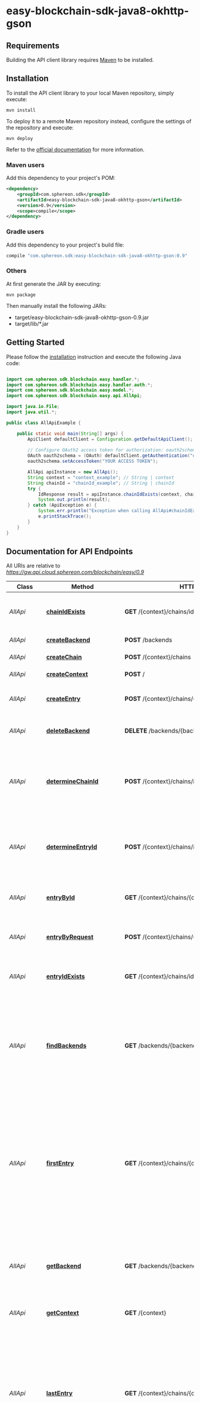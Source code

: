 # easy-blockchain-sdk-java8-okhttp-gson

## Requirements

Building the API client library requires [Maven](https://maven.apache.org/) to be installed.

## Installation

To install the API client library to your local Maven repository, simply execute:

```shell
mvn install
```

To deploy it to a remote Maven repository instead, configure the settings of the repository and execute:

```shell
mvn deploy
```

Refer to the [official documentation](https://maven.apache.org/plugins/maven-deploy-plugin/usage.html) for more information.

### Maven users

Add this dependency to your project's POM:

```xml
<dependency>
    <groupId>com.sphereon.sdk</groupId>
    <artifactId>easy-blockchain-sdk-java8-okhttp-gson</artifactId>
    <version>0.9</version>
    <scope>compile</scope>
</dependency>
```

### Gradle users

Add this dependency to your project's build file:

```groovy
compile "com.sphereon.sdk:easy-blockchain-sdk-java8-okhttp-gson:0.9"
```

### Others

At first generate the JAR by executing:

    mvn package

Then manually install the following JARs:

* target/easy-blockchain-sdk-java8-okhttp-gson-0.9.jar
* target/lib/*.jar

## Getting Started

Please follow the [installation](#installation) instruction and execute the following Java code:

```java

import com.sphereon.sdk.blockchain.easy.handler.*;
import com.sphereon.sdk.blockchain.easy.handler.auth.*;
import com.sphereon.sdk.blockchain.easy.model.*;
import com.sphereon.sdk.blockchain.easy.api.AllApi;

import java.io.File;
import java.util.*;

public class AllApiExample {

    public static void main(String[] args) {
        ApiClient defaultClient = Configuration.getDefaultApiClient();
        
        // Configure OAuth2 access token for authorization: oauth2schema
        OAuth oauth2schema = (OAuth) defaultClient.getAuthentication("oauth2schema");
        oauth2schema.setAccessToken("YOUR ACCESS TOKEN");

        AllApi apiInstance = new AllApi();
        String context = "context_example"; // String | context
        String chainId = "chainId_example"; // String | chainId
        try {
            IdResponse result = apiInstance.chainIdExists(context, chainId);
            System.out.println(result);
        } catch (ApiException e) {
            System.err.println("Exception when calling AllApi#chainIdExists");
            e.printStackTrace();
        }
    }
}

```

## Documentation for API Endpoints

All URIs are relative to *https://gw.api.cloud.sphereon.com/blockchain/easy/0.9*

Class | Method | HTTP request | Description
------------ | ------------- | ------------- | -------------
*AllApi* | [**chainIdExists**](docs/AllApi.md#chainIdExists) | **GET** /{context}/chains/id/{chainId} | Determine whether the Id of a chain exists in the blockchain
*AllApi* | [**createBackend**](docs/AllApi.md#createBackend) | **POST** /backends | Create a new backend
*AllApi* | [**createChain**](docs/AllApi.md#createChain) | **POST** /{context}/chains | Create a new chain
*AllApi* | [**createContext**](docs/AllApi.md#createContext) | **POST** / | Create a new context
*AllApi* | [**createEntry**](docs/AllApi.md#createEntry) | **POST** /{context}/chains/{chainId}/entries | Create a new entry in the provided chain
*AllApi* | [**deleteBackend**](docs/AllApi.md#deleteBackend) | **DELETE** /backends/{backendId} | Delete backend by id (not by ledgername)
*AllApi* | [**determineChainId**](docs/AllApi.md#determineChainId) | **POST** /{context}/chains/id | Pre determine the Id of a chain request without anchoring it in the blockchain
*AllApi* | [**determineEntryId**](docs/AllApi.md#determineEntryId) | **POST** /{context}/chains/id/{chainId}/entries | Pre determine the Id of an entry request without anchoring the entry
*AllApi* | [**entryById**](docs/AllApi.md#entryById) | **GET** /{context}/chains/{chainId}/entries/{entryId} | Get an existing entry in the provided chain
*AllApi* | [**entryByRequest**](docs/AllApi.md#entryByRequest) | **POST** /{context}/chains/{chainId}/entries/entry | Get an existing entry in the provided chain
*AllApi* | [**entryIdExists**](docs/AllApi.md#entryIdExists) | **GET** /{context}/chains/id/{chainId}/entries/{entryId} | Determine whether the Id of an entry exists in the blockchain
*AllApi* | [**findBackends**](docs/AllApi.md#findBackends) | **GET** /backends/{backendId}/find | Find existing backend(s) by id (single result) and/or ledgername (multiple results). Optionally including public backends of others
*AllApi* | [**firstEntry**](docs/AllApi.md#firstEntry) | **GET** /{context}/chains/{chainId}/entries/first | Get the first entry in the provided chain. This is the oldest entry also called the chain tail.  Please note that the achorTimes will only contain the first anchor time. Call getEntry to retrieve all times
*AllApi* | [**getBackend**](docs/AllApi.md#getBackend) | **GET** /backends/{backendId} | Get existing backend by id (not by ledgername). Optionally including public backend of others
*AllApi* | [**getContext**](docs/AllApi.md#getContext) | **GET** /{context} | Get an existing context
*AllApi* | [**lastEntry**](docs/AllApi.md#lastEntry) | **GET** /{context}/chains/{chainId}/entries/last | Get the last entry in the provided chain. This is the most recent entry also called the chain head. Please note that the achorTimes will only contain the latest anchor time. Call getEntry to retrieve all times
*AllApi* | [**listBackends**](docs/AllApi.md#listBackends) | **GET** /backends | List existing backends.
*AllApi* | [**nextEntryById**](docs/AllApi.md#nextEntryById) | **GET** /{context}/chains/{chainId}/entries/{entryId}/next | Get the entry after the supplied entry Id (the next) in the provided chain
*AllApi* | [**nextEntryByRequest**](docs/AllApi.md#nextEntryByRequest) | **POST** /{context}/chains/{chainId}/entries/entry/next | Get the entry after the supplied entry Id (the next) in the provided chain
*AllApi* | [**previousEntryById**](docs/AllApi.md#previousEntryById) | **GET** /{context}/chains/{chainId}/entries/{entryId}/previous | Get the entry before the supplied entry Id (the previous) in the provided chain
*AllApi* | [**previousEntryByRequest**](docs/AllApi.md#previousEntryByRequest) | **POST** /{context}/chains/{chainId}/entries/entry/previous | Get the entry before the supplied entry Id (the previous) in the provided chain
*ChainApi* | [**createChain**](docs/ChainApi.md#createChain) | **POST** /{context}/chains | Create a new chain
*ContextApi* | [**createBackend**](docs/ContextApi.md#createBackend) | **POST** /backends | Create a new backend
*ContextApi* | [**createContext**](docs/ContextApi.md#createContext) | **POST** / | Create a new context
*ContextApi* | [**deleteBackend**](docs/ContextApi.md#deleteBackend) | **DELETE** /backends/{backendId} | Delete backend by id (not by ledgername)
*ContextApi* | [**findBackends**](docs/ContextApi.md#findBackends) | **GET** /backends/{backendId}/find | Find existing backend(s) by id (single result) and/or ledgername (multiple results). Optionally including public backends of others
*ContextApi* | [**getBackend**](docs/ContextApi.md#getBackend) | **GET** /backends/{backendId} | Get existing backend by id (not by ledgername). Optionally including public backend of others
*ContextApi* | [**getContext**](docs/ContextApi.md#getContext) | **GET** /{context} | Get an existing context
*ContextApi* | [**listBackends**](docs/ContextApi.md#listBackends) | **GET** /backends | List existing backends.
*EntryApi* | [**createEntry**](docs/EntryApi.md#createEntry) | **POST** /{context}/chains/{chainId}/entries | Create a new entry in the provided chain
*EntryApi* | [**entryById**](docs/EntryApi.md#entryById) | **GET** /{context}/chains/{chainId}/entries/{entryId} | Get an existing entry in the provided chain
*EntryApi* | [**entryByRequest**](docs/EntryApi.md#entryByRequest) | **POST** /{context}/chains/{chainId}/entries/entry | Get an existing entry in the provided chain
*EntryApi* | [**firstEntry**](docs/EntryApi.md#firstEntry) | **GET** /{context}/chains/{chainId}/entries/first | Get the first entry in the provided chain. This is the oldest entry also called the chain tail.  Please note that the achorTimes will only contain the first anchor time. Call getEntry to retrieve all times
*EntryApi* | [**lastEntry**](docs/EntryApi.md#lastEntry) | **GET** /{context}/chains/{chainId}/entries/last | Get the last entry in the provided chain. This is the most recent entry also called the chain head. Please note that the achorTimes will only contain the latest anchor time. Call getEntry to retrieve all times
*EntryApi* | [**nextEntryById**](docs/EntryApi.md#nextEntryById) | **GET** /{context}/chains/{chainId}/entries/{entryId}/next | Get the entry after the supplied entry Id (the next) in the provided chain
*EntryApi* | [**nextEntryByRequest**](docs/EntryApi.md#nextEntryByRequest) | **POST** /{context}/chains/{chainId}/entries/entry/next | Get the entry after the supplied entry Id (the next) in the provided chain
*EntryApi* | [**previousEntryById**](docs/EntryApi.md#previousEntryById) | **GET** /{context}/chains/{chainId}/entries/{entryId}/previous | Get the entry before the supplied entry Id (the previous) in the provided chain
*EntryApi* | [**previousEntryByRequest**](docs/EntryApi.md#previousEntryByRequest) | **POST** /{context}/chains/{chainId}/entries/entry/previous | Get the entry before the supplied entry Id (the previous) in the provided chain
*IdApi* | [**chainIdExists**](docs/IdApi.md#chainIdExists) | **GET** /{context}/chains/id/{chainId} | Determine whether the Id of a chain exists in the blockchain
*IdApi* | [**determineChainId**](docs/IdApi.md#determineChainId) | **POST** /{context}/chains/id | Pre determine the Id of a chain request without anchoring it in the blockchain
*IdApi* | [**determineEntryId**](docs/IdApi.md#determineEntryId) | **POST** /{context}/chains/id/{chainId}/entries | Pre determine the Id of an entry request without anchoring the entry
*IdApi* | [**entryIdExists**](docs/IdApi.md#entryIdExists) | **GET** /{context}/chains/id/{chainId}/entries/{entryId} | Determine whether the Id of an entry exists in the blockchain


## Documentation for Models

 - [Access](docs/Access.md)
 - [AnchoredEntryResponse](docs/AnchoredEntryResponse.md)
 - [Backend](docs/Backend.md)
 - [Chain](docs/Chain.md)
 - [CommittedChain](docs/CommittedChain.md)
 - [CommittedChainResponse](docs/CommittedChainResponse.md)
 - [CommittedEntry](docs/CommittedEntry.md)
 - [CommittedEntryResponse](docs/CommittedEntryResponse.md)
 - [Context](docs/Context.md)
 - [Entry](docs/Entry.md)
 - [EntryData](docs/EntryData.md)
 - [Error](docs/Error.md)
 - [ErrorResponse](docs/ErrorResponse.md)
 - [ExternalId](docs/ExternalId.md)
 - [IdResponse](docs/IdResponse.md)
 - [RawBackendStructure](docs/RawBackendStructure.md)
 - [RpcProvider](docs/RpcProvider.md)


## Documentation for Authorization

Authentication schemes defined for the API:
### oauth2schema

- **Type**: OAuth
- **Flow**: application
- **Authorization URL**: 
- **Scopes**: 
  - global: accessEverything


## Recommendation

It's recommended to create an instance of `ApiClient` per thread in a multithreaded environment to avoid any potential issues.

## Author

dev@sphereon.com

